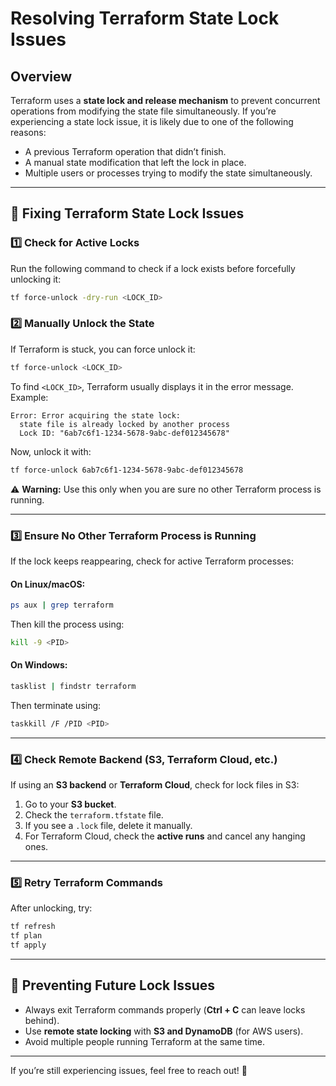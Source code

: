# Resolving Terraform State Lock Issues

## Overview
Terraform uses a **state lock and release mechanism** to prevent concurrent operations from modifying the state file simultaneously. If you’re experiencing a state lock issue, it is likely due to one of the following reasons:

- A previous Terraform operation that didn’t finish.
- A manual state modification that left the lock in place.
- Multiple users or processes trying to modify the state simultaneously.

---

## 🔧 Fixing Terraform State Lock Issues

### 1️⃣ Check for Active Locks
Run the following command to check if a lock exists before forcefully unlocking it:

```sh
tf force-unlock -dry-run <LOCK_ID>
```

### 2️⃣ Manually Unlock the State
If Terraform is stuck, you can force unlock it:

```sh
tf force-unlock <LOCK_ID>
```

To find `<LOCK_ID>`, Terraform usually displays it in the error message. Example:

```
Error: Error acquiring the state lock:
  state file is already locked by another process
  Lock ID: "6ab7c6f1-1234-5678-9abc-def012345678"
```

Now, unlock it with:

```sh
tf force-unlock 6ab7c6f1-1234-5678-9abc-def012345678
```

⚠️ **Warning:** Use this only when you are sure no other Terraform process is running.

---

### 3️⃣ Ensure No Other Terraform Process is Running
If the lock keeps reappearing, check for active Terraform processes:

#### On Linux/macOS:
```sh
ps aux | grep terraform
```
Then kill the process using:
```sh
kill -9 <PID>
```

#### On Windows:
```sh
tasklist | findstr terraform
```
Then terminate using:
```sh
taskkill /F /PID <PID>
```

---

### 4️⃣ Check Remote Backend (S3, Terraform Cloud, etc.)
If using an **S3 backend** or **Terraform Cloud**, check for lock files in S3:

1. Go to your **S3 bucket**.
2. Check the `terraform.tfstate` file.
3. If you see a `.lock` file, delete it manually.
4. For Terraform Cloud, check the **active runs** and cancel any hanging ones.

---

### 5️⃣ Retry Terraform Commands
After unlocking, try:
```sh
tf refresh
tf plan
tf apply
```

---

## 🛑 Preventing Future Lock Issues

- Always exit Terraform commands properly (**Ctrl + C** can leave locks behind).
- Use **remote state locking** with **S3 and DynamoDB** (for AWS users).
- Avoid multiple people running Terraform at the same time.

---

If you’re still experiencing issues, feel free to reach out! 🚀

